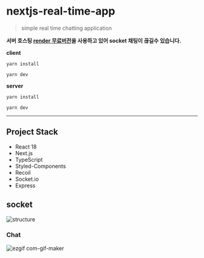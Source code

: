 # nextjs-real-time-app

> simple real time chatting application

**서버 호스팅 [render 무료버전](https://render.com/)을 사용하고 있어 socket 채팅이 끊길수 있습니다.**

**client**

```
yarn install

yarn dev
```

**server**

```
yarn install

yarn dev
```

---

## Project Stack

- React 18
- Next.js
- TypeScript
- Styled-Components
- Recoil
- Socket.io
- Express

## socket

![structure](client/src/assets/structure.drawio.png)


### Chat

![ezgif com-gif-maker](https://user-images.githubusercontent.com/61727311/184079370-dea48e88-0783-4a89-8e54-8836d8038707.gif)


